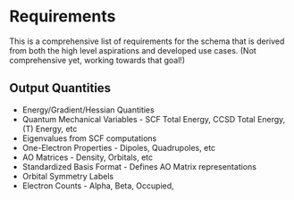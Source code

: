 # Requirements

This is a comprehensive list of requirements for the schema that is derived from both the high level aspirations
and developed use cases. (Not comprehensive yet, working towards that goal!)

## Output Quantities
 - Energy/Gradient/Hessian Quantities
 - Quantum Mechanical Variables - SCF Total Energy, CCSD Total Energy, (T) Energy, etc
 - Eigenvalues from SCF computations
 - One-Electron Properties - Dipoles, Quadrupoles, etc
 - AO Matrices - Density, Orbitals, etc
 - Standardized Basis Format - Defines AO Matrix representations
 - Orbital Symmetry Labels
 - Electron Counts - Alpha, Beta, Occupied, 

